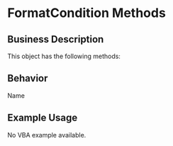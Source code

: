 # FormatCondition Methods

## Business Description
This object has the following methods:

## Behavior
Name

## Example Usage
No VBA example available.